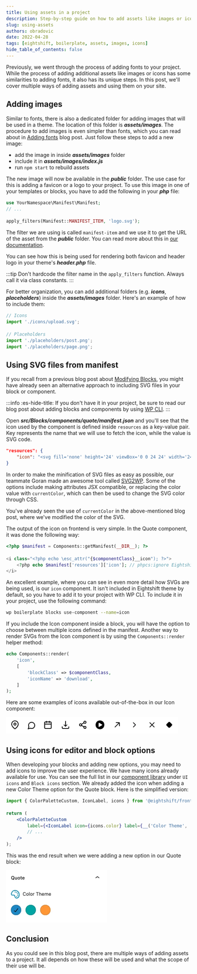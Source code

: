 ```yaml
---
title: Using assets in a project
description: Step-by-step guide on how to add assets like images or icons to your theme.
slug: using-assets
authors: obradovic
date: 2022-04-28
tags: [eightshift, boilerplate, assets, images, icons]
hide_table_of_contents: false
---
```


Previously, we went through the process of adding fonts to your project. While the process of adding additional assets like images or icons has some similarities to adding fonts, it also has its unique steps. In this post, we'll cover multiple ways of adding assets and using them on your site.
<!--truncate-->

## Adding images

Similar to fonts, there is also a dedicated folder for adding images that will be used in a theme. The location of this folder is **_assets/images_**. The procedure to add images is even simpler than fonts, which you can read about in [Adding fonts](/blog/adding-fonts) blog post. Just follow these steps to add a new image:
- add the image in inside **_assets/images_** folder
- include it in **_assets/images/index.js_**
- run `npm start` to rebuild assets

The new image will now be available in the **_public_** folder. The use case for this is adding a favicon or a logo to your project. To use this image in one of your templates or blocks, you have to add the following in your **_php_** file:

```php
use YourNamespace\Manifest\Manifest;
// ...

apply_filters(Manifest::MANIFEST_ITEM, 'logo.svg');
```

The filter we are using is called `manifest-item` and we use it to get the URL of the asset from the **_public_** folder. You can read more about this in [our documentation](/docs/basics/manifest).

You can see how this is being used for rendering both favicon and header logo in your theme's **_header.php_** file.

:::tip
Don't hardcode the filter name in the `apply_filters` function. Always call it via class constants.
:::

For better organization, you can add additional folders (e.g. **_icons_**, **_placeholders_**) inside the **_assets/images_** folder. Here's an example of how to include them:

```js
// Icons
import './icons/upload.svg';

// Placeholders
import './placeholders/post.png';
import './placeholders/page.png';
```

## Using SVG files from manifest

If you recall from a previous blog post about [Modifying Blocks](/blog/modifying-blocks-color-theme), you might have already seen an alternative approach to including SVG files in your block or component.

:::info :es-hide-title:
If you don't have it in your project, be sure to read our blog post about adding blocks and components by using [WP CLI](/blog/adding-blocks-wpcli).
:::

Open **_src/Blocks/components/quote/manifest.json_** and you'll see that the icon used by the component is defined inside `resources` as a key-value pair. Key represents the name that we will use to fetch the icon, while the value is SVG code.

```json
"resources": {
	"icon": "<svg fill='none' height='24' viewBox='0 0 24 24' width='24' xmlns='http://www.w3.org/2000/svg'>...</svg>"
}
```

In order to make the minification of SVG files as easy as possible, our teammate Goran made an awesome tool called [SVG2WP](https://svg-2-wp.goranalkovic.com/). Some of the options include making attributes JSX compatible, or replacing the color value with `currentColor`, which can then be used to change the SVG color through CSS.

You've already seen the use of `currentColor` in the above-mentioned blog post, where we've modified the color of the SVG.

The output of the icon on frontend is very simple. In the Quote component, it was done the following way:
```php
<?php $manifest = Components::getManifest(__DIR__); ?>

<i class="<?php echo \esc_attr("{$componentClass}__icon"); ?>">
	<?php echo $manifest['resources']['icon']; // phpcs:ignore Eightshift.Security.ComponentsEscape.OutputNotEscaped ?>
</i>
```

An excellent example, where you can see in even more detail how SVGs are being used, is our `icon` component. It isn't included in Eightshift theme by default, so you have to add it to your project with WP CLI. To include it in your project, use the following command:

```bash
wp boilerplate blocks use-component --name=icon
```

If you include the Icon component inside a block, you will have the option to choose between multiple icons defined in the manifest. Another way to render SVGs from the Icon component is by using the `Components::render` helper method:

```php
echo Components::render(
	'icon',
	[
		'blockClass' => $componentClass,
		'iconName' => 'download',
	]
);
```

Here are some examples of icons available out-of-the-box in our Icon component:

![Icon component](/img/blog/icon-component.webp)

## Using icons for editor and block options

When developing your blocks and adding new options, you may need to add icons to improve the user experience. We have many icons already available for use. You can see the full list in our [component library](/components/es-ui-components/ui-icons) under `UI icons` and `Block icons` section. We already added the icon when adding a new Color Theme option for the Quote block. Here is the simplified version:
```jsx
import { ColorPaletteCustom, IconLabel, icons } from '@eightshift/frontend-libs/scripts';

return (
	<ColorPaletteCustom
		label={<IconLabel icon={icons.color} label={__('Color Theme', 'es-theme')} />}
		// ...
	/>
);
```

This was the end result when we were adding a new option in our Quote block:

![Color Theme Options](/img/blog/color-theme-options.webp)

## Conclusion

As you could see in this blog post, there are multiple ways of adding assets to a project. It all depends on how these will be used and what the scope of their use will be.

